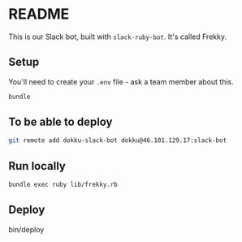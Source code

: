 # README

This is our Slack bot, built with `slack-ruby-bot`. It's called Frekky.

## Setup

You'll need to create your `.env` file - ask a team member about this.

```sh
bundle
```

## To be able to deploy

```sh
git remote add dokku-slack-bot dokku@46.101.129.17:slack-bot
```

## Run locally

```sh
bundle exec ruby lib/frekky.rb
```

## Deploy

bin/deploy
